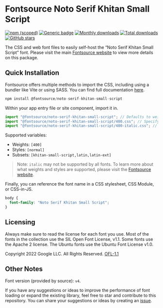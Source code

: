 # Fontsource Noto Serif Khitan Small Script

[![npm (scoped)](https://img.shields.io/npm/v/@fontsource/noto-serif-khitan-small-script?color=brightgreen)](https://www.npmjs.com/package/@fontsource/noto-serif-khitan-small-script) [![Generic badge](https://img.shields.io/badge/fontsource-passing-brightgreen)](https://github.com/fontsource/fontsource) [![Monthly downloads](https://badgen.net/npm/dm/@fontsource/noto-serif-khitan-small-script)](https://github.com/fontsource/fontsource) [![Total downloads](https://badgen.net/npm/dt/@fontsource/noto-serif-khitan-small-script)](https://github.com/fontsource/fontsource) [![GitHub stars](https://img.shields.io/github/stars/fontsource/fontsource.svg?style=social&label=Star)](https://github.com/fontsource/fontsource/stargazers)

The CSS and web font files to easily self-host the “Noto Serif Khitan Small Script” font. Please visit the main [Fontsource website](https://fontsource.org/fonts/noto-serif-khitan-small-script) to view more details on this package.

## Quick Installation

Fontsource offers multiple methods to import the CSS, including using a bundler like Vite or using SASS. You can find full documentation [here](https://fontsource.org/docs/getting-started/introduction).

```javascript
npm install @fontsource/noto-serif-khitan-small-script
```

Within your app entry file or site component, import it in.

```javascript
import "@fontsource/noto-serif-khitan-small-script"; // Defaults to weight 400
import "@fontsource/noto-serif-khitan-small-script/400.css"; // Specify weight
import "@fontsource/noto-serif-khitan-small-script/400-italic.css"; // Specify weight and style
```

Supported variables:
- Weights: `[400]`
- Styles: `[normal]`
- Subsets: `[khitan-small-script,latin,latin-ext]`

> Note: `italic` may not be supported by all fonts. To learn more about what weights and styles are supported, please visit the [Fontsource website](https://fontsource.org/fonts/noto-serif-khitan-small-script).

Finally, you can reference the font name in a CSS stylesheet, CSS Module, or CSS-in-JS.

```css
body {
  font-family: "Noto Serif Khitan Small Script";
}
```

## Licensing
Always make sure to read the license for each font you use. Most of the fonts in the collection use the SIL Open Font License, v1.1. Some fonts use the Apache 2 license. The Ubuntu fonts use the Ubuntu Font License v1.0.

Copyright 2022 Google LLC. All Rights Reserved.
[OFL-1.1](https://openfontlicense.org)

## Other Notes
Font version (provided by source): `v4`.

If you have any suggestions or ideas to improve the performance of font loading or expand the existing library, feel free to star and contribute to this repository. You can share your suggestions or ideas by creating an [issue](https://github.com/fontsource/fontsource/issues).